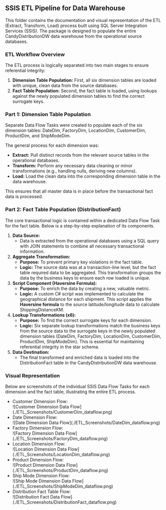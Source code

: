 ## **SSIS ETL Pipeline for Data Warehouse**

This folder contains the documentation and visual representation of the ETL (Extract, Transform, Load) process built using SQL Server Integration Services (SSIS). The package is designed to populate the entire CandyDistributionDW data warehouse from the operational source databases.

### 

### **ETL Workflow Overview**

The ETL process is logically separated into two main stages to ensure referential integrity:

1. **Dimension Table Population:** First, all six dimension tables are loaded with unique, clean data from the source databases.  
2. **Fact Table Population:** Second, the fact table is loaded, using lookups against the newly populated dimension tables to find the correct surrogate keys.

### 

### **Part 1: Dimension Table Population**

Separate Data Flow Tasks were created to populate each of the six dimension tables: DateDim, FactoryDim, LocationDim, CustomerDim, ProductDim, and ShipModeDim.

The general process for each dimension was:

* **Extract:** Pull distinct records from the relevant source tables in the operational databases.  
* **Transform:** Perform any necessary data cleaning or minor transformations (e.g., handling nulls, deriving new columns).  
* **Load:** Load the clean data into the corresponding dimension table in the data warehouse.

This ensures that all master data is in place before the transactional fact data is processed.

### 

### **Part 2: Fact Table Population (DistributionFact)**

The core transactional logic is contained within a dedicated Data Flow Task for the fact table. Below is a step-by-step explanation of its components.

1. **Data Source:**  
   * Data is extracted from the operational databases using a SQL query with JOIN statements to combine all necessary transactional information.  
2. **Aggregate Transformation:**  
   * **Purpose:** To prevent primary key violations in the fact table.  
   * **Logic:** The source data was at a transaction-line level, but the fact table required data to be aggregated. This transformation groups the data by the business keys to ensure each row loaded is unique.  
3. **Script Component (Haversine Formula):**  
   * **Purpose:** To enrich the data by creating a new, valuable metric.  
   * **Logic:** A custom C\# script was implemented to calculate the geographical distance for each shipment. This script applies the **Haversine formula** to the source latitude/longitude data to calculate ShippingDistanceKM.  
4. **Lookup Transformations (x6):**  
   * **Purpose:** To find the correct surrogate keys for each dimension.  
   * **Logic:** Six separate lookup transformations match the business keys from the source data to the surrogate keys in the newly populated dimension tables (DateDim, FactoryDim, LocationDim, CustomerDim, ProductDim, ShipModeDim). This is essential for maintaining referential integrity in the star schema.  
5. **Data Destination:**  
   * The final transformed and enriched data is loaded into the DistributionFact table in the CandyDistributionDW data warehouse.

### 

### **Visual Representation**

Below are screenshots of the individual SSIS Data Flow Tasks for each dimension and the fact table, illustrating the entire ETL process.

* Customer Dimension Flow:  
  \!\[Customer Dimension Data Flow\](./ETL\_Screenshots/CustomerDim\_dataflow.png)  
* Date Dimension Flow:  
  \!\[Date Dimension Data Flow\](./ETL\_Screenshots/DateDim\_dataflow.png)  
* Factory Dimension Flow:  
  \!\[Factory Dimension Data Flow\](./ETL\_Screenshots/FactoryDim\_dataflow.png)  
* Location Dimension Flow:  
  \!\[Location Dimension Data Flow\](./ETL\_Screenshots/LocationDim\_dataflow.png)  
* Product Dimension Flow:  
  \!\[Product Dimension Data Flow\](./ETL\_Screenshots/ProductDim\_dataflow.png)  
* Ship Mode Dimension Flow:  
  \!\[Ship Mode Dimension Data Flow\](./ETL\_Screenshots/ShipModeDim\_dataflow.png)  
* Distribution Fact Table Flow:  
  \!\[Distribution Fact Data Flow\](./ETL\_Screenshots/DistributionFact\_dataflow.png)